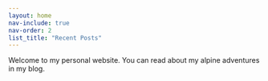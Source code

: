 ```yaml
---
layout: home
nav-include: true
nav-order: 2
list_title: "Recent Posts"
---
```

Welcome to my personal website. You can read about my alpine adventures in my blog. 